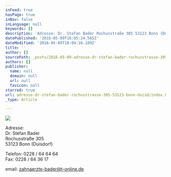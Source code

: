 ```yaml
---
inFeed: true
hasPage: true
inNav: false
inLanguage: null
keywords: []
description: 'Adresse: Dr. Stefan Bader Rochusstraße 305 53123 Bonn (Duisdorf)'
datePublished: '2016-05-09T18:05:24.565Z'
dateModified: '2016-05-09T18:04:16.189Z'
title: ''
author: []
sourcePath: _posts/2016-05-09-adresse-dr-stefan-bader-rochusstrasse-305-53123-bonn-duisd.md
authors: []
publisher:
  name: null
  domain: null
  url: null
  favicon: null
starred: true
url: adresse-dr-stefan-bader-rochusstrasse-305-53123-bonn-duisd/index.html
_type: Article

---
```

![](https://the-grid-user-content.s3-us-west-2.amazonaws.com/ed844e88-8cff-4ea9-ae6f-4af7067f312c.jpg)

Adresse:  
Dr. Stefan Bader  
Rochusstraße 305  
53123 Bonn (Duisdorf)

Telefon: 0228 / 64 64 64  
Fax: 0228 / 64 36 17

email: zahnaerzte-bader@t-online.de